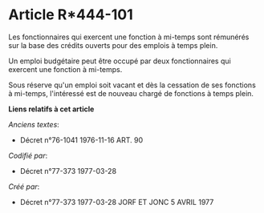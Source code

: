 # Article R*444-101

Les fonctionnaires qui exercent une fonction à mi-temps sont rémunérés sur la base des crédits ouverts pour des emplois à
temps plein.

Un emploi budgétaire peut être occupé par deux fonctionnaires qui exercent une fonction à mi-temps.

Sous réserve qu'un emploi soit vacant et dès la cessation de ses fonctions à mi-temps, l'intéressé est de nouveau chargé de
fonctions à temps plein.

**Liens relatifs à cet article**

_Anciens textes_:

  - Décret n°76-1041 1976-11-16 ART. 90

_Codifié par_:

  - Décret n°77-373 1977-03-28

_Créé par_:

  - Décret n°77-373 1977-03-28 JORF ET JONC 5 AVRIL 1977
